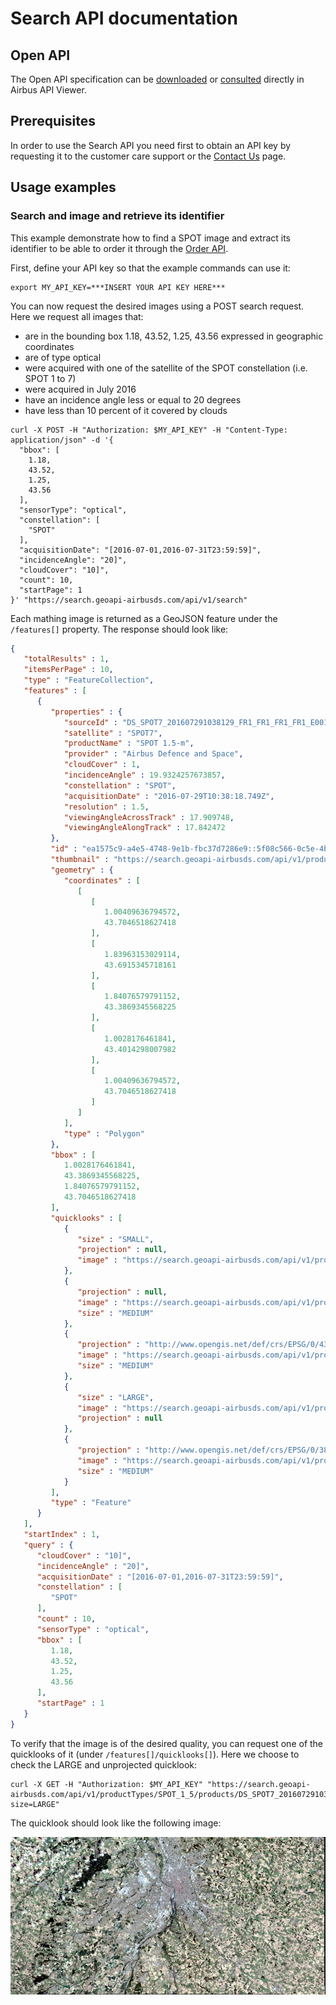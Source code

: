 # Search API documentation

## Open API

The Open API specification can be [downloaded](../search.yaml) or [consulted](http://airbusgeo.github.io/geoapi-viewer/?url=https://airbusgeo.github.io/api-docs/search.yaml) directly in Airbus API Viewer.

## Prerequisites

In order to use the Search API you need first to obtain an API key by requesting it to the customer care support or the [Contact Us](http://www.intelligence-airbusds.com/contact/) page.

## Usage examples

### Search and image and retrieve its identifier

This example demonstrate how to find a SPOT image and extract its identifier to be able to order it through the [Order API](../order.md).

First, define your API key so that the example commands can use it:

```shell
export MY_API_KEY=***INSERT YOUR API KEY HERE***
```

You can now request the desired images using a POST search request. Here we request all images that:
- are in the bounding box 1.18, 43.52, 1.25, 43.56 expressed in geographic coordinates
- are of type optical
- were acquired with one of the satellite of the SPOT constellation (i.e. SPOT 1 to 7)
- were acquired in July 2016
- have an incidence angle less or equal to 20 degrees
- have less than 10 percent of it covered by clouds

```shell
curl -X POST -H "Authorization: $MY_API_KEY" -H "Content-Type: application/json" -d '{
  "bbox": [
    1.18,
    43.52,
    1.25,
    43.56
  ],
  "sensorType": "optical",
  "constellation": [
    "SPOT"
  ],
  "acquisitionDate": "[2016-07-01,2016-07-31T23:59:59]",
  "incidenceAngle": "20]",
  "cloudCover": "10]",
  "count": 10,
  "startPage": 1
}' "https://search.geoapi-airbusds.com/api/v1/search"
```

Each mathing image is returned as a GeoJSON feature under the ```/features[]``` property. The response should look like:

```json
{
   "totalResults" : 1,
   "itemsPerPage" : 10,
   "type" : "FeatureCollection",
   "features" : [
      {
         "properties" : {
            "sourceId" : "DS_SPOT7_201607291038129_FR1_FR1_FR1_FR1_E001N44_01140",
            "satellite" : "SPOT7",
            "productName" : "SPOT 1.5-m",
            "provider" : "Airbus Defence and Space",
            "cloudCover" : 1,
            "incidenceAngle" : 19.9324257673857,
            "constellation" : "SPOT",
            "acquisitionDate" : "2016-07-29T10:38:18.749Z",
            "resolution" : 1.5,
            "viewingAngleAcrossTrack" : 17.909748,
            "viewingAngleAlongTrack" : 17.842472
         },
         "id" : "ea1575c9-a4e5-4748-9e1b-fbc37d7286e9::5f08c566-0c5e-4baf-bf66-05d6c530aaf5",
         "thumbnail" : "https://search.geoapi-airbusds.com/api/v1/productTypes/SPOT_1_5/products/DS_SPOT7_201607291038129_FR1_FR1_FR1_FR1_E001N44_01140?size=SMALL",
         "geometry" : {
            "coordinates" : [
               [
                  [
                     1.00409636794572,
                     43.7046518627418
                  ],
                  [
                     1.83963153029114,
                     43.6915345718161
                  ],
                  [
                     1.84076579791152,
                     43.3869345568225
                  ],
                  [
                     1.0028176461841,
                     43.4014298007982
                  ],
                  [
                     1.00409636794572,
                     43.7046518627418
                  ]
               ]
            ],
            "type" : "Polygon"
         },
         "bbox" : [
            1.0028176461841,
            43.3869345568225,
            1.84076579791152,
            43.7046518627418
         ],
         "quicklooks" : [
            {
               "size" : "SMALL",
               "projection" : null,
               "image" : "https://search.geoapi-airbusds.com/api/v1/productTypes/SPOT_1_5/products/DS_SPOT7_201607291038129_FR1_FR1_FR1_FR1_E001N44_01140?size=SMALL"
            },
            {
               "projection" : null,
               "image" : "https://search.geoapi-airbusds.com/api/v1/productTypes/SPOT_1_5/products/DS_SPOT7_201607291038129_FR1_FR1_FR1_FR1_E001N44_01140?size=MEDIUM",
               "size" : "MEDIUM"
            },
            {
               "projection" : "http://www.opengis.net/def/crs/EPSG/0/4326",
               "image" : "https://search.geoapi-airbusds.com/api/v1/productTypes/SPOT_1_5/products/DS_SPOT7_201607291038129_FR1_FR1_FR1_FR1_E001N44_01140?projection=EPSG:4326&size=MEDIUM",
               "size" : "MEDIUM"
            },
            {
               "size" : "LARGE",
               "image" : "https://search.geoapi-airbusds.com/api/v1/productTypes/SPOT_1_5/products/DS_SPOT7_201607291038129_FR1_FR1_FR1_FR1_E001N44_01140?size=LARGE",
               "projection" : null
            },
            {
               "projection" : "http://www.opengis.net/def/crs/EPSG/0/3857",
               "image" : "https://search.geoapi-airbusds.com/api/v1/productTypes/SPOT_1_5/products/DS_SPOT7_201607291038129_FR1_FR1_FR1_FR1_E001N44_01140?projection=EPSG:3857&size=MEDIUM",
               "size" : "MEDIUM"
            }
         ],
         "type" : "Feature"
      }
   ],
   "startIndex" : 1,
   "query" : {
      "cloudCover" : "10]",
      "incidenceAngle" : "20]",
      "acquisitionDate" : "[2016-07-01,2016-07-31T23:59:59]",
      "constellation" : [
         "SPOT"
      ],
      "count" : 10,
      "sensorType" : "optical",
      "bbox" : [
         1.18,
         43.52,
         1.25,
         43.56
      ],
      "startPage" : 1
   }
}
```

To verify that the image is of the desired quality, you can request one of the quicklooks of it (under ```/features[]/quicklooks[]```). Here we choose to check the LARGE and unprojected quicklook:

```shell
curl -X GET -H "Authorization: $MY_API_KEY" "https://search.geoapi-airbusds.com/api/v1/productTypes/SPOT_1_5/products/DS_SPOT7_201607291038129_FR1_FR1_FR1_FR1_E001N44_01140?size=LARGE"
```

The quicklook should look like the following image:

![quicklook](images/DS_SPOT7_201607291038129_FR1_FR1_FR1_FR1_E001N44_01140.jpg "Quicklook of DS_SPOT7_201607291038129_FR1_FR1_FR1_FR1_E001N44_01140")



